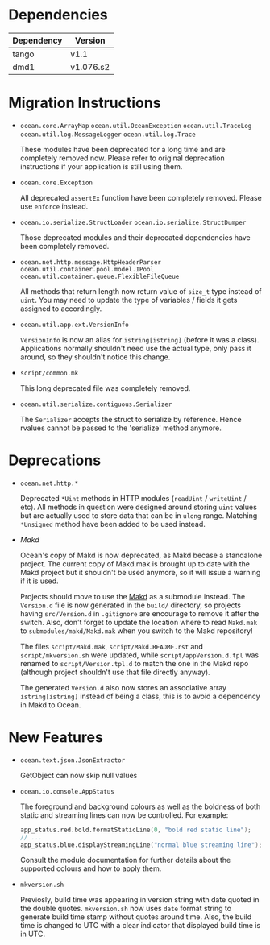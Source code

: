 Dependencies
============

Dependency | Version
-----------|---------
tango      | v1.1
dmd1       | v1.076.s2

Migration Instructions
======================

* `ocean.core.ArrayMap` `ocean.util.OceanException` `ocean.util.TraceLog`
`ocean.util.log.MessageLogger` `ocean.util.log.Trace`

  These modules have been deprecated for a long time and are completely
  removed now. Please refer to original deprecation instructions if your
  application is still using them.

* `ocean.core.Exception`

  All deprecated `assertEx` function have been completely removed. Please
  use `enforce` instead.

* `ocean.io.serialize.StructLoader` `ocean.io.serialize.StructDumper`

  Those deprecated modules and their deprecated dependencies have been
  completely removed.

* `ocean.net.http.message.HttpHeaderParser` `ocean.util.container.pool.model.IPool`
`ocean.util.container.queue.FlexibleFileQueue`

  All methods that return length now return value of `size_t` type instead
  of `uint`. You may need to update the type of variables / fields it gets
  assigned to accordingly.

* `ocean.util.app.ext.VersionInfo`

  `VersionInfo` is now an alias for `istring[istring]` (before it was a class).
  Applications normally shouldn't need use the actual type, only pass it around,
  so they shouldn't notice this change.

* `script/common.mk`

  This long deprecated file was completely removed.

* `ocean.util.serialize.contiguous.Serializer`

  The `Serializer` accepts the struct to serialize by reference. Hence rvalues
  cannot be passed to the 'serialize' method anymore.


Deprecations
============

* `ocean.net.http.*`

  Deprecated `*Uint` methods in HTTP modules (`readUint` / `writeUint` / etc).
  All methods in question were designed around storing `uint` values but are
  actually used to store data that can be in `ulong` range.  Matching
  `*Unsigned` method have been added to be used instead.

* *Makd*

  Ocean's copy of Makd is now deprecated, as Makd becase a standalone project.
  The current copy of Makd.mak is brought up to date with the Makd project but
  it shouldn't be used anymore, so it will issue a warning if it is used.

  Projects should move to use the [Makd](https://github.com/sociomantic/makd/)
  as a submodule instead. The `Version.d` file is now generated in the `build/`
  directory, so projects having `src/Version.d` in `.gitignore` are encourage to
  remove it after the switch. Also, don't forget to update the location where to
  read `Makd.mak` to `submodules/makd/Makd.mak` when you switch to the Makd
  repository!

  The files `script/Makd.mak`, `script/Makd.README.rst` and
  `script/mkversion.sh` were updated, while `script/appVersion.d.tpl` was
  renamed to `script/Version.tpl.d` to match the one in the Makd repo (although
  project shouldn't use that file directly anyway).

  The generated `Version.d` also now stores an associative array
  `istring[istring]` instead of being a class, this is to avoid a dependency in
  Makd to Ocean.

New Features
============

* ``ocean.text.json.JsonExtractor``

  GetObject can now skip null values

* ``ocean.io.console.AppStatus``

  The foreground and background colours as well as the boldness of both static
  and streaming lines can now be controlled.
  For example:

  ```d
  app_status.red.bold.formatStaticLine(0, "bold red static line");
  // ...
  app_status.blue.displayStreamingLine("normal blue streaming line");
  ```

  Consult the module documentation for further details about the supported
  colours and how to apply them.

* ``mkversion.sh``

  Previosly, build time was appearing in version string with
  date quoted in the double quotes. ``mkversion.sh`` now uses ``date``
  format string to generate build time stamp without quotes around time.
  Also, the build time is changed to UTC with a clear indicator that
  displayed build time is in UTC.

